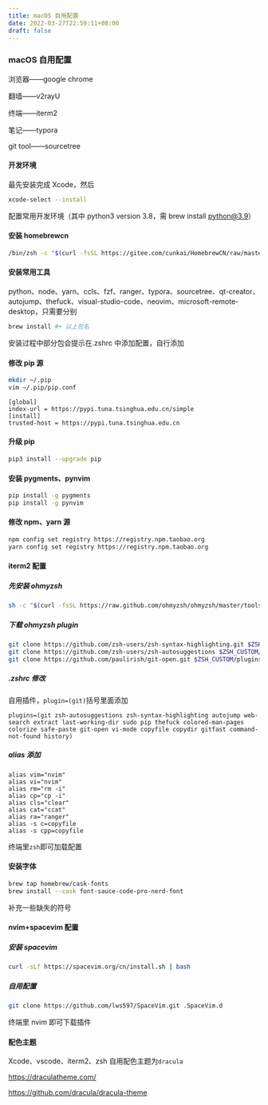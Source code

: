 ```yaml
---
title: macOS 自用配置
date: 2022-03-27T22:59:11+08:00
draft: false
---
```


### macOS 自用配置

浏览器——google chrome

翻墙——v2rayU

终端——iterm2

笔记——typora

git tool——sourcetree

#### 开发环境

最先安装完成 Xcode，然后

```sh
xcode-select --install
```

配置常用开发环境（其中 python3 version 3.8，需 brew install python@3.9）

#### 安装 homebrewcn

```sh
/bin/zsh -c "$(curl -fsSL https://gitee.com/cunkai/HomebrewCN/raw/master/Homebrew.sh)"
```

#### 安装常用工具

python、node、yarn、ccls、fzf、ranger、typora、sourcetree、qt-creator、autojump、thefuck、visual-studio-code、neovim、microsoft-remote-desktop，只需要分别

```sh
brew install #+ 以上包名
```

安装过程中部分包会提示在.zshrc 中添加配置，自行添加

#### 修改 pip 源

```sh
mkdir ~/.pip
vim ~/.pip/pip.conf
```

```
[global]
index-url = https://pypi.tuna.tsinghua.edu.cn/simple
[install]
trusted-host = https://pypi.tuna.tsinghua.edu.cn
```

#### 升级 pip

```sh
pip3 install --upgrade pip
```

#### 安装 pygments、pynvim

```sh
pip install -g pygments
pip install -g pynvim
```

#### 修改 npm、yarn 源

```sh
npm config set registry https://registry.npm.taobao.org
yarn config set registry https://registry.npm.taobao.org
```

#### iterm2 配置

##### 先安装 ohmyzsh

```sh
sh -c "$(curl -fsSL https://raw.github.com/ohmyzsh/ohmyzsh/master/tools/install.sh)"
```

##### 下载 ohmyzsh plugin

```sh
git clone https://github.com/zsh-users/zsh-syntax-highlighting.git $ZSH_CUSTOM/plugins/zsh-syntax-highlighting
git clone https://github.com/zsh-users/zsh-autosuggestions $ZSH_CUSTOM/plugins/zsh-autosuggestions
git clone https://github.com/paulirish/git-open.git $ZSH_CUSTOM/plugins/git-open
```

##### .zshrc 修改

自用插件，`plugin=(git)`括号里面添加

```
plugins=(git zsh-autosuggestions zsh-syntax-highlighting autojump web-search extract last-working-dir sudo pip thefuck colored-man-pages colorize safe-paste git-open vi-mode copyfile copydir gitfast command-not-found history)
```

##### alias 添加

```
alias vim="nvim"
alias vi="nvim"
alias rm="rm -i"
alias cp="cp -i"
alias cls="clear"
alias cat="ccat"
alias ra="ranger"
alias -s c=copyfile
alias -s cpp=copyfile
```

终端里`zsh`即可加载配置

#### 安装字体

```sh
brew tap homebrew/cask-fonts
brew install --cask font-sauce-code-pro-nerd-font
```

补充一些缺失的符号

#### nvim+spacevim 配置

##### 安装 spacevim

```sh
curl -sLf https://spacevim.org/cn/install.sh | bash
```

##### 自用配置

```sh
git clone https://github.com/lws597/SpaceVim.git .SpaceVim.d
```

终端里 nvim 即可下载插件

#### 配色主题

Xcode、vscode、iterm2、zsh 自用配色主题为`dracula`

<https://draculatheme.com/>

<https://github.com/dracula/dracula-theme>
